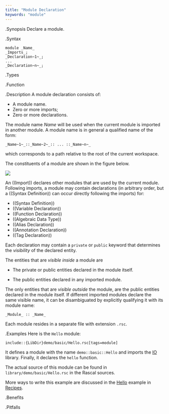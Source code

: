 ```yaml
---
title: "Module Declaration"
keywords: "module"
---
```


.Synopsis
Declare a module.

.Syntax
```rascal
module _Name_
_Imports_;
_Declaration~1~_;
...
_Declaration~n~_;
```

.Types

.Function

.Description
A module declaration consists of:

*  A module name.
*  Zero or more imports;
*  Zero or more declarations.


The module name _Name_ will be used when the current module is imported in another module. 
A module name is in general a qualified name of the form:
```rascal
_Name~1~_::_Name~2~_:: ... ::_Name~n~_
```
which corresponds to a path relative to the root of the current workspace.

The constituents of a module are shown in the figure below.

![]((module-parts.png))


An ((Import)) declares other modules that are used by the current module.
Following imports, a module may contain declarations (in arbitrary order, but a ((Syntax Definition)) can
occur directly following the imports) for:

*  ((Syntax Definition))
*  ((Variable Declaration))
*  ((Function Declaration))
*  ((Algebraic Data Type))
*  ((Alias Declaration))
*  ((Annotation Declaration))
*  ((Tag Declaration))


Each declaration may contain a `private` or `public` keyword that determines 
the _visibility_ of the declared entity. 

The entities that are _visible inside_ a module are

*  The private or public entities declared in the module itself.

*  The public entities declared in any imported module.


The only entities that are _visible outside_ the module, are the public entities declared in the module itself. If different imported modules declare the same visible name, it can be disambiguated by explicitly qualifying it with its module name:

```rascal
_Module_ :: _Name_
```

Each module resides in a separate file with extension `.rsc`.

.Examples
Here is the `Hello` module:

```rascal
include::{LibDir}demo/basic/Hello.rsc[tags=module]
```

                
It defines a module with the name `demo::basic::Hello` and imports the [IO]((Library:IO)) library.
Finally, it declares the `hello` function.

The actual source of this module can be found in `library/demo/basic/Hello.rsc` in the Rascal sources.

More ways to write this example are discussed in the [Hello]((Recipes:Basic-Hello)) example in [Recipes]((Recipes)).

.Benefits

.Pitfalls

